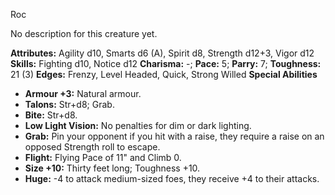 Roc

No description for this creature yet.

**Attributes:** Agility d10, Smarts d6 (A), Spirit d8, Strength d12+3,
Vigor d12
**Skills:** Fighting d10, Notice d12
**Charisma:** -; **Pace:** 5; **Parry:** 7; **Toughness:** 21 (3)
**Edges:** Frenzy, Level Headed, Quick, Strong Willed
**Special Abilities**
- **Armour +3:** Natural armour.
- **Talons:** Str+d8; Grab.
- **Bite:** Str+d8.
- **Low Light Vision:** No penalties for dim or dark lighting.
- **Grab:** Pin your opponent if you hit with a raise, they require a
raise on an opposed Strength roll to escape.
- **Flight:** Flying Pace of 11" and Climb 0.
- **Size +10:** Thirty feet long; Toughness +10.
- **Huge:** -4 to attack medium-sized foes, they receive +4 to their
attacks.

